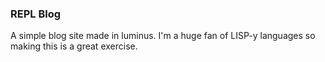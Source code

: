 ### REPL Blog
A simple blog site made in luminus. I'm a huge fan of LISP-y languages so making this is a great exercise.
